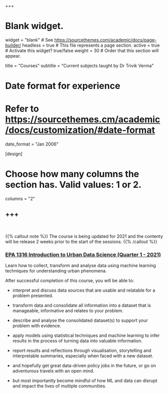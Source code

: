 +++
# Blank widget.
widget = "blank"  # See https://sourcethemes.com/academic/docs/page-builder/
headless = true  # This file represents a page section.
active = true  # Activate this widget? true/false
weight = 30  # Order that this section will appear.

title = "Courses"
subtitle = "Current subjects taught by Dr Trivik Verma"

# Date format for experience
#   Refer to https://sourcethemes.cm/academic/docs/customization/#date-format
date_format = "Jan 2006"

[design]
  # Choose how many columns the section has. Valid values: 1 or 2.
  columns = "2"

+++
-----
<br />

{{% callout note %}}
The course is being updated for 2021 and the contenty will be release 2 weeks prior to the start of the sessions.
{{% /callout %}}

### [EPA 1316 Introduction to Urban Data Science (Quarter 1 - 2021)]()

Learn how to collect, transform and analyse data using machine learning techniques for understanding urban phenomena.

After successful completion of this course, you will be able to:

* interpret and discuss data sources that are usable and relatable for a problem presented.

* transform data and consolidate all information into a dataset that is manageable, informative and relates to your problem.

* describe and analyse the consolidated dataset(s) to support your problem with evidence.

* apply models using statistical techniques and machine learning to infer results in the process of turning data into valuable information.

* report results and reflections through visualisation, storytelling and interpretable summaries, especially when faced with a new dataset.

* and hopefully get great data-driven policy jobs in the future, or go on adventurous travels with an open mind.

* but most importantly become mindful of how ML and data can disrupt and impact the lives of multiple communities.
